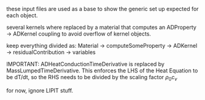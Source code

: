 these input files are used as a base to show the generic set up expected for each object.

several kernels where replaced by a material that computes an ADProperty -> ADKernel coupling to avoid overflow of kernel objects.

keep everything divided as: Material -> computeSomeProperty -> ADKernel -> residualContribution -> variables

IMPORTANT: ADHeatConductionTimeDerivative is replaced by MassLumpedTimeDerivative. This enforces the LHS of the Heat Equation to be dT/dt, so the RHS needs to be divided by the scaling factor $\rho_0 c_v$

for now, ignore LIPIT stuff.
